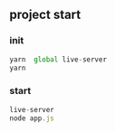 ## project start

### init

```js
yarn  global live-server 
yarn
```

### start
```js
live-server
node app.js
```